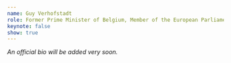 ```yaml
---
name: Guy Verhofstadt
role: Former Prime Minister of Belgium, Member of the European Parliament
keynote: false
show: true
---
```


_An official bio will be added very soon._